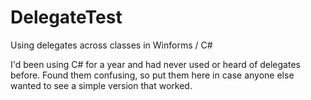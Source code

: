# DelegateTest
Using delegates across classes in Winforms / C#

I'd been using C# for a year and had never used or heard of delegates before.  Found them confusing, so put them here in case anyone else wanted to see a simple version that worked.
